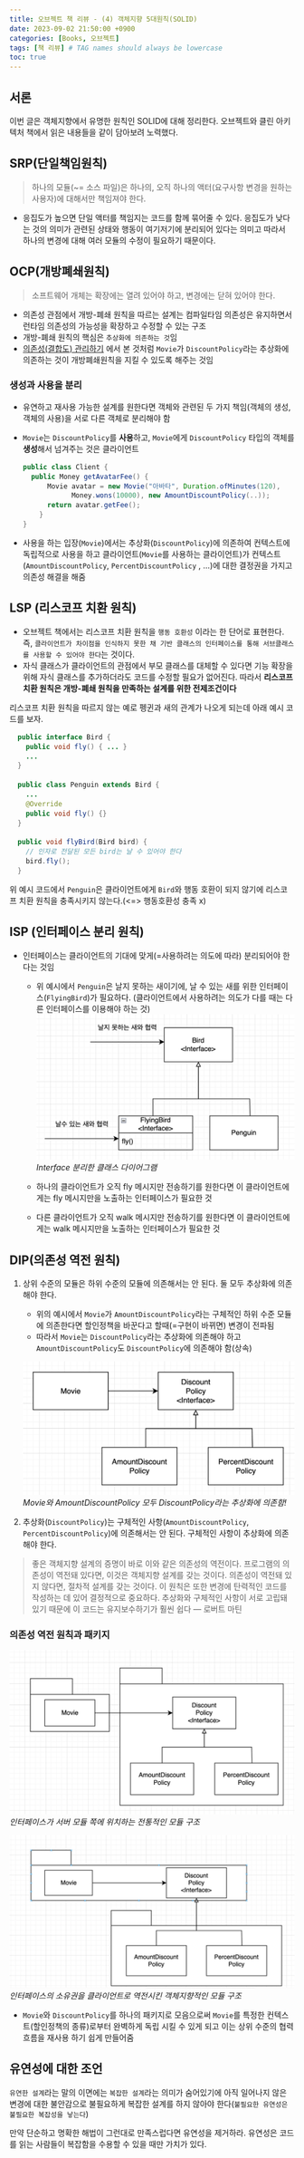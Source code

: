 ```yaml
---
title: 오브젝트 책 리뷰 - (4) 객체지향 5대원칙(SOLID)
date: 2023-09-02 21:50:00 +0900
categories: [Books, 오브젝트]
tags: [책 리뷰] # TAG names should always be lowercase
toc: true
---
```


## 서론
이번 글은 객체지향에서 유명한 원칙인 SOLID에 대해 정리한다. 오브젝트와 클린 아키텍처 책에서 읽은 내용들을 같이 담아보려 노력했다. 

## SRP(단일책임원칙)
> 하나의 모듈(~= 소스 파일)은 하나의, 오직 하나의 액터(요구사항 변경을 원하는 사용자)에 대해서만 책임져야 한다.

- 응집도가 높으면 단일 액터를 책임지는 코드를 함께 묶어줄 수 있다. 응집도가 낮다는 것의 의미가 관련된 상태와 행동이 여기저기에 분리되어 있다는 의미고 따라서 하나의 변경에 대해 여러 모듈의 수정이 필요하기 때문이다.

## OCP(개방폐쇄원칙)
> 소프트웨어 개체는 확장에는 열려 있어야 하고, 변경에는 닫혀 있어야 한다.

- 의존성 관점에서 개방-폐쇄 원칙을 따르는 설계는 컴파일타임 의존성은 유지하면서 런타임 의존성의 가능성을 확장하고 수정할 수 있는 구조
- 개방-폐쇄 원칙의 핵심은 `추상화에 의존하는 것`임
- [의존성(결합도) 관리하기](https://hymn-fly.github.io/blogs/posts/%EC%98%A4%EB%B8%8C%EC%A0%9D%ED%8A%B8%EC%B1%85-%EB%A6%AC%EB%B7%B0(2)/#%EC%9D%98%EC%A1%B4%EC%84%B1%EA%B2%B0%ED%95%A9%EB%8F%84-%EA%B4%80%EB%A6%AC%ED%95%98%EA%B8%B0) 에서 본 것처럼 `Movie`가 `DiscountPolicy`라는 추상화에 의존하는 것이 개방폐쇄원칙을 지킬 수 있도록 해주는 것임

### 생성과 사용을 분리

- 유연하고 재사용 가능한 설계를 원한다면 객체와 관련된 두 가지 책임(객체의 생성, 객체의 사용)을 서로 다른 객체로 분리해야 함
- `Movie`는 `DiscountPolicy`를 **사용**하고, `Movie`에게 `DiscountPolicy` 타입의 객체를 **생성**해서 넘겨주는 것은 클라이언트
    
    ```java
    public class Client {
      public Money getAvatarFee() {
    	  Movie avatar = new Movie("아바타", Duration.ofMinutes(120),
                Money.wons(10000), new AmountDiscountPolicy(..));
    	  return avatar.getFee();
    	}
    }
    ```
    
- 사용을 하는 입장(`Movie`)에서는 추상화(`DiscountPolicy`)에 의존하여 컨텍스트에 독립적으로 사용을 하고 클라이언트(`Movie`를 사용하는 클라이언트)가 컨텍스트(`AmountDiscountPolicy`, `PercentDiscountPolicy` , …)에 대한 결정권을 가지고 의존성 해결을 해줌

## LSP (리스코프 치환 원칙)
- 오브젝트 책에서는 리스코프 치환 원칙을 `행동 호환성` 이라는 한 단어로 표현한다. 즉, `클라이언트가 차이점을 인식하지 못한 채 기반 클래스의 인터페이스를 통해 서브클래스를 사용할 수 있어야 한다`는 것이다.
- 자식 클래스가 클라이언트의 관점에서 부모 클래스를 대체할 수 있다면 기능 확장을 위해 자식 클래스를 추가하더라도 코드를 수정할 필요가 없어진다. 따라서 **리스코프 치환 원칙은 개방-폐쇄 원칙을 만족하는 설계를 위한 전제조건이다**
 
 리스코프 치환 원칙을 따르지 않는 예로 펭귄과 새의 관계가 나오게 되는데 아래 예시 코드를 보자.
```java
  public interface Bird {
    public void fly() { ... }
    ...
  }

  public class Penguin extends Bird {
    ...
    @Override
    public void fly() {}
  }

  public void flyBird(Bird bird) {
    // 인자로 전달된 모든 bird는 날 수 있어야 한다
    bird.fly();
  }
```
위 예시 코드에서 `Penguin`은 클라이언트에게 `Bird`와 행동 호환이 되지 않기에 리스코프 치환 원칙을 충족시키지 않는다.(<=> 행동호환성 충족 x)

## ISP (인터페이스 분리 원칙)
- 인터페이스는 클라이언트의 기대에 맞게(=사용하려는 의도에 따라) 분리되어야 한다는 것임
  - 위 예시에서 `Penguin`은 날지 못하는 새이기에, 날 수 있는 새를 위한 인터페이스(`FlyingBird`)가 필요하다. (클라이언트에서 사용하려는 의도가 다를 때는 다른 인터페이스를 이용해야 하는 것)
  ![Penguin-Bird](/assets/images/2023-09-02/class-diagram2.png)_Interface 분리한 클래스 다이어그램_

  - 하나의 클라이언트가 오직 fly 메시지만 전송하기를 원한다면 이 클라이언트에게는 fly 메시지만을 노출하는 인터페이스가 필요한 것
  - 다른 클라이언트가 오직 walk 메시지만 전송하기를 원한다면 이 클라이언트에게는 walk 메시지만을 노출하는 인터페이스가 필요한 것

## DIP(의존성 역전 원칙)

1. 상위 수준의 모듈은 하위 수준의 모듈에 의존해서는 안 된다. 둘 모두 추상화에 의존해야 한다.
    - 위의 예시에서 `Movie`가 `AmountDiscountPolicy`라는 구체적인 하위 수준 모듈에 의존한다면 할인정책을 바꾼다고 할때(=구현이 바뀌면) 변경이 전파됨
    - 따라서 `Movie`는 `DiscountPolicy`라는 추상화에 의존해야 하고 `AmountDiscountPolicy`도 `DiscountPolicy`에 의존해야 함(상속)
    
    ![Movie와 AmountDiscountPolicy 모두 DiscountPolicy라는 추상화에 의존함!](/assets/images/2023-09-02/class-diagram.png)_Movie와 AmountDiscountPolicy 모두 DiscountPolicy라는 추상화에 의존함!_
    
2. 추상화(`DiscountPolicy`)는 구체적인 사항(`AmountDiscountPolicy`, `PercentDiscountPolicy`)에 의존해서는 안 된다. 구체적인 사항이 추상화에 의존해야 한다.

> 좋은 객체지향 설계의 증명이 바로 이와 같은 의존성의 역전이다. 프로그램의 의존성이 역전돼 있다면, 이것은 객체지향 설계를 갖는 것이다. 의존성이 역전돼 있지 않다면, 절차적 설계를 갖는 것이다. 
이 원칙은 또한 변경에 탄력적인 코드를 작성하는 데 있어 결정적으로 중요하다. 추상화와 구체적인 사항이 서로 고립돼 있기 때문에 이 코드는 유지보수하기가 훨씬 쉽다 — 로버트 마틴
> 

### 의존성 역전 원칙과 패키지

![인터페이스가 서버 모듈 쪽에 위치하는 전통적인 모듈 구조](/assets/images/2023-09-02/package-structure1.png)_인터페이스가 서버 모듈 쪽에 위치하는 전통적인 모듈 구조_

![인터페이스의 소유권을 클라이언트로 역전시킨 객체지향적인 모듈 구조](/assets/images/2023-09-02/package-structure2.png)_인터페이스의 소유권을 클라이언트로 역전시킨 객체지향적인 모듈 구조_

- `Movie`와 `DiscountPolicy`를 하나의 패키지로 모음으로써 `Movie`를 특정한 컨텍스트(할인정책의 종류)로부터 완벽하게 독립 시킬 수 있게 되고 이는 상위 수준의 협력 흐름을 재사용 하기 쉽게 만들어줌

## 유연성에 대한 조언

  `유연한 설계`라는 말의 이면에는 `복잡한 설계`라는 의미가 숨어있기에 아직 일어나지 않은 변경에 대한 불안감으로 불필요하게 복잡한 설계를 하지 않아야 한다(`불필요한 유연성은 불필요한 복잡성을 낳는다`)

  만약 단순하고 명확한 해법이 그런대로 만족스럽다면 유연성을 제거하라. 유연성은 코드를 읽는 사람들이 복잡함을 수용할 수 있을 때만 가치가 있다.
